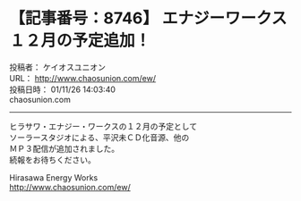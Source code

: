 # 【記事番号：8746】 エナジーワークス　１２月の予定追加！

投稿者： ケイオスユニオン  
URL： http://www.chaosunion.com/ew/  
投稿日時： 01/11/26 14:03:40  
chaosunion.com

---

ヒラサワ・エナジー・ワークスの１２月の予定として  
ソーラースタジオによる、平沢未ＣＤ化音源、他の  
ＭＰ３配信が追加されました。  
続報をお待ちください。  
  
Hirasawa Energy Works  
http://www.chaosunion.com/ew/  
  
